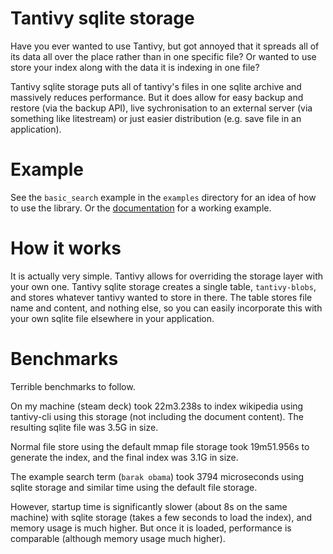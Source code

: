 # Tantivy sqlite storage

Have you ever wanted to use Tantivy, but got annoyed that it spreads all of its data all over the place rather than in one specific file?
Or wanted to use store your index along with the data it is indexing in one file?

Tantivy sqlite storage puts all of tantivy's files in one sqlite archive and massively reduces performance.
But it does allow for easy backup and restore (via the backup API), live sychronisation to an external server (via something like litestream) or just easier distribution (e.g. save file in an application).

# Example

See the `basic_search` example in the `examples` directory for an idea of how to use the library. Or the
[documentation](https://docs.rs/tantivy-sqlite-storage) for a working example.

# How it works

It is actually very simple.
Tantivy allows for overriding the storage layer with your own one.
Tantivy sqlite storage creates a single table, `tantivy-blobs`, and stores whatever tantivy wanted to store in there.
The table stores file name and content, and nothing else, so you can easily incorporate this with your own sqlite file elsewhere in your application.

# Benchmarks

Terrible benchmarks to follow.

On my machine (steam deck) took 22m3.238s to index wikipedia using tantivy-cli using this storage (not including the document content).
The resulting sqlite file was 3.5G in size.

Normal file store using the default mmap file storage took 19m51.956s to generate the index, and the final index was 3.1G in size.

The example search term (`barak obama`) took 3794 microseconds using sqlite storage and similar time using the default file storage.

However, startup time is significantly slower (about 8s on the same machine) with sqlite storage (takes a few seconds to load the index), and memory usage is much higher.
But once it is loaded, performance is comparable (although memory usage much higher).